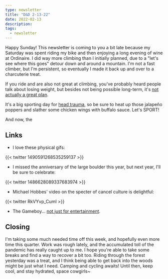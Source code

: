 ```yaml
---
type: newsletter
title: "D&D 2-13-22"
date: 2022-02-13
description: 
tags:
  - newsletter
---
```



Happy Sunday! This newsletter is coming to you a bit late because my Saturday was spent riding my bike and then enjoying a long evening of wine at Ordinaire. I did way more climbing than I initially planned, due to a "let's see where this goes" detour down and around a mountain. I'm not a fast climber, but I'm persistent, so eventually I made it back up and over to a charcuterie treat.

If you ride and are also not great at climbing, you've probably heard people talk about losing weight, but besides not being possible long-term, it's [not actually a great plan](https://www.bicycling.com/health-nutrition/a38950116/quit-obsessing-weight/).

It's a big sporting day for [head trauma](https://en.wikipedia.org/wiki/List_of_NFL_players_with_chronic_traumatic_encephalopathy), so be sure to heat up those jalapeño poppers and slather some chicken wings with buffalo sauce. Let's SPORT!

And now, the

## Links

- I love these physical gifs:

{{< twitter 1490591268535259137 >}}

- I missed the anniversary of the large boulder this year, but next year, I'll be sure to celebrate:

{{< twitter 1486628089337683974 >}}

- Michael Hobbes' video on the specter of cancel culture is delightful:

{{< twitter RkVYvp_CumI >}}

- The Gameboy... [not just for entertainment](https://medium.com/attract-mode/the-game-boy-pediatric-sedation-headset-aka-pedisedate-3d02a18f348b).

## Closing

I'm taking some much needed time off this week, and hopefully even more time this quarter. Work was rough lately, and the accumulated toll of the pandemic has really caught up to me. I hope you're able to take some breaks and find a way to recover a bit too. Riding through the forest yesterday was a treat, and I think being able to get back into the woods might be just what I need. Camping and cycling awaits! Until then, keep cool, and stay hydrated, space cowgirls~
